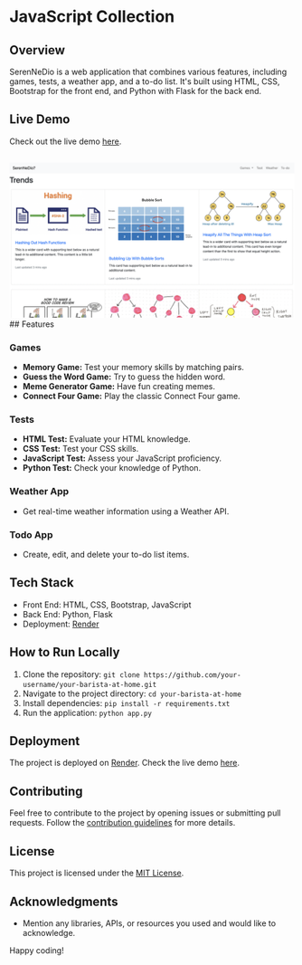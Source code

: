 # JavaScript Collection

## Overview
SerenNeDio is a web application that combines various features, including games, tests, a weather app, and a to-do list. It's built using HTML, CSS, Bootstrap for the front end, and Python with Flask for the back end.

## Live Demo
Check out the live demo [here](https://your-barista-at-home.onrender.com/).

##
<img src="https://github.com/serenkapanoglu/SerenNeDio/blob/main/images/Screen%20Shot%202024-01-09%20at%201.35.17%20AM.png" />
## Features

### Games
- **Memory Game:** Test your memory skills by matching pairs.
- **Guess the Word Game:** Try to guess the hidden word.
- **Meme Generator Game:** Have fun creating memes.
- **Connect Four Game:** Play the classic Connect Four game.

### Tests
- **HTML Test:** Evaluate your HTML knowledge.
- **CSS Test:** Test your CSS skills.
- **JavaScript Test:** Assess your JavaScript proficiency.
- **Python Test:** Check your knowledge of Python.

### Weather App
- Get real-time weather information using a Weather API.

### Todo App
- Create, edit, and delete your to-do list items.

## Tech Stack
- Front End: HTML, CSS, Bootstrap, JavaScript
- Back End: Python, Flask
- Deployment: [Render](https://render.com/)

## How to Run Locally
1. Clone the repository: `git clone https://github.com/your-username/your-barista-at-home.git`
2. Navigate to the project directory: `cd your-barista-at-home`
3. Install dependencies: `pip install -r requirements.txt`
4. Run the application: `python app.py`

## Deployment
The project is deployed on [Render](https://render.com/). Check the live demo [here](https://your-barista-at-home.onrender.com/).

## Contributing
Feel free to contribute to the project by opening issues or submitting pull requests. Follow the [contribution guidelines](CONTRIBUTING.md) for more details.

## License
This project is licensed under the [MIT License](LICENSE).

## Acknowledgments
- Mention any libraries, APIs, or resources you used and would like to acknowledge.

Happy coding!
